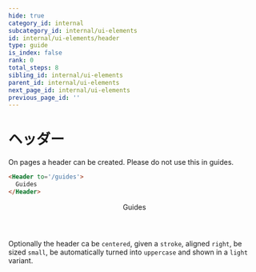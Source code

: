 ```yaml
---
hide: true
category_id: internal
subcategory_id: internal/ui-elements
id: internal/ui-elements/header
type: guide
is_index: false
rank: 0
total_steps: 8
sibling_id: internal/ui-elements
parent_id: internal/ui-elements
next_page_id: internal/ui-elements
previous_page_id: ''
---
```

<!-- does not need translation -->

# ヘッダー

On pages a header can be created. Please do not use this in guides.

```html
<Header to='/guides'>
  Guides
</Header>
```

<H>

<Header to="/guides" stroke centered uppercase>
Guides

</Header>
<H>

<Message>

Optionally the header ca be `centered`, given a `stroke`, aligned `right`, be
sized `small`, be automatically turned into `uppercase` and shown in a `light`
variant.

</Message>
